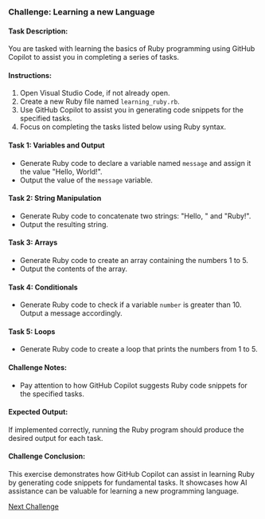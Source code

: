 ### Challenge: Learning a new Language

#### Task Description:

You are tasked with learning the basics of Ruby programming using GitHub Copilot to assist you in completing a series of tasks.

#### Instructions:

1. Open Visual Studio Code, if not already open.
2. Create a new Ruby file named `learning_ruby.rb`.
3. Use GitHub Copilot to assist you in generating code snippets for the specified tasks.
4. Focus on completing the tasks listed below using Ruby syntax.

#### Task 1: Variables and Output
- Generate Ruby code to declare a variable named `message` and assign it the value "Hello, World!".
- Output the value of the `message` variable.

#### Task 2: String Manipulation
- Generate Ruby code to concatenate two strings: "Hello, " and "Ruby!".
- Output the resulting string.

#### Task 3: Arrays
- Generate Ruby code to create an array containing the numbers 1 to 5.
- Output the contents of the array.

#### Task 4: Conditionals
- Generate Ruby code to check if a variable `number` is greater than 10. Output a message accordingly.

#### Task 5: Loops
- Generate Ruby code to create a loop that prints the numbers from 1 to 5.

#### Challenge Notes:

- Pay attention to how GitHub Copilot suggests Ruby code snippets for the specified tasks.

#### Expected Output:

If implemented correctly, running the Ruby program should produce the desired output for each task.

#### Challenge Conclusion:

This exercise demonstrates how GitHub Copilot can assist in learning Ruby by generating code snippets for fundamental tasks. It showcases how AI assistance can be valuable for learning a new programming language.

[Next Challenge](../13%20-%20Generating%20Randomized%20Data%20Sets%20for%20Testing%20-%20Python/README.md)